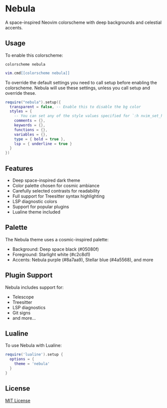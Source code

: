 # Nebula 

A space-inspired Neovim colorscheme with deep backgrounds and celestial accents.

## Usage

To enable this colorscheme:

```vim
colorscheme nebula
```

```lua
vim.cmd[[colorscheme nebula]]
```

To override the default settings you need to call setup before enabling the
colorscheme. Nebula will use these settings, unless you call setup
and override these.

```lua
require("nebula").setup({
  transparent = false, -- Enable this to disable the bg color
  styles = {
    -- You can set any of the style values specified for `:h nvim_set_hl`
    comments = {},
    keywords = {},
    functions = {},
    variables = {},
    type = { bold = true },
    lsp = { underline = true }
  }
})
```

## Features

- Deep space-inspired dark theme
- Color palette chosen for cosmic ambiance
- Carefully selected contrasts for readability
- Full support for Treesitter syntax highlighting
- LSP diagnostic colors
- Support for popular plugins
- Lualine theme included

## Palette

The Nebula theme uses a cosmic-inspired palette:
- Background: Deep space black (#05080f)
- Foreground: Starlight white (#c2c8d1)
- Accents: Nebula purple (#8a7aa9), Stellar blue (#4a5568), and more

## Plugin Support

Nebula includes support for:
- Telescope
- Treesitter
- LSP diagnostics
- Git signs
- and more...

## Lualine

To use Nebula with Lualine:

```lua
require('lualine').setup {
  options = {
    theme = 'nebula'
  }
}
```

## License

[MIT License](LICENSE)
